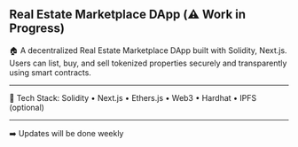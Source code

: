 ## Real Estate Marketplace DApp (⚠️ Work in Progress)

🏠 A decentralized Real Estate Marketplace DApp built with Solidity, Next.js. Users can list, buy, and sell tokenized properties securely and transparently using smart contracts. 
 
--- 
    
🔧 Tech Stack: Solidity • Next.js • Ethers.js • Web3 • Hardhat • IPFS (optional)      
  
---    
 
 ➡️ Updates will be done weekly 
  
 
